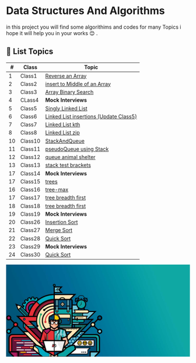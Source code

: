 # Data Structures And Algorithms

in this project you will find some algorithims and codes for many Topics i hope it will help you in your works  :blush: .

## :page_with_curl: List Topics

 #|Class|Topic
---|-----|----
1  |Class1|[Reverse an Array](./read/ReverseAnArray.md)
2  |Class2|[insert to Middle of an Array](./read/insertToMiddleOfAnArray.md)
3  |Class3|[Array Binary Search](./read/ArrayBinarySearch.md)
4  |CLass4|**Mock Interviews**
5  |Class5|[Singly Linked List](./read/SinglyLinkedList.md)
6  |Class6|[Linked List insertions (Update Class5)](./read/LinkedListinsertions.md)
7  |Class7|[Linked List kth ](./read/linked-list-kth.md)
8  |Class8|[Linked List zip ](./read/Class8_linked-list-zip.md)
10 |Class10|[StackAndQueue](./read/Class10_StackAndQueue.md)
11 |Class11|[pseudoQueue using Stack](./read/Class11_stack-and-queue.md)
12 |Class12|[queue animal shelter](./read/Class12_stack-queue-animal-shelter.md)
13 |Class13|[stack test brackets](./read/Class13_stack-queue-brackets.md)
17 |Class14|**Mock Interviews**
17 |Class15|[trees](./read/Class15_trees.md)
16 |Class16|[tree-max](./read/Class16_tree-max.md)
17 |Class17|[tree breadth first](./read/Class17_tree-breadth-first.md)
18 |Class18|[tree breadth first](./read/Class18_tree-fizz-buzz.md)
19 |Class19|**Mock Interviews**
20 |Class26|[Insertion Sort](./read/BLOG.md)
21 |Class27|[Merge Sort](./read/sorting/merge/README.md)
22 |Class28|[Quick Sort](./read/sorting/quick/README.md)
23 |Class29|**Mock Interviews**
24 |Class30|[Quick Sort](./read/sorting/quick/README.md)







![img](./image/challenge-Logo2.jpg)

